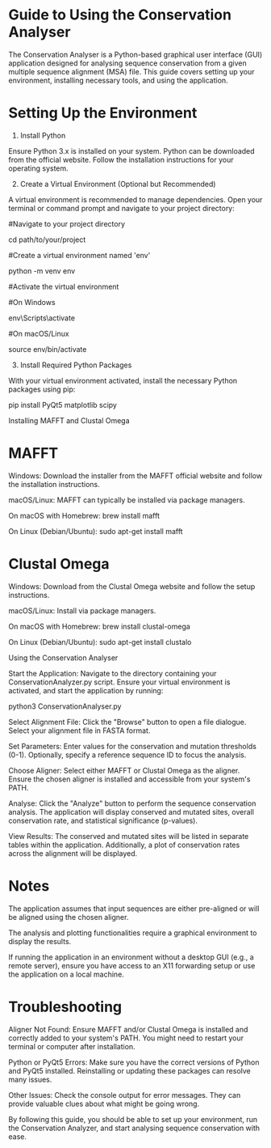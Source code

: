 # Guide to Using the Conservation Analyser
The Conservation Analyser is a Python-based graphical user interface (GUI) application designed for analysing sequence conservation from a given multiple sequence alignment (MSA) file. This guide covers setting up your environment, installing necessary tools, and using the application.
# Setting Up the Environment

1. Install Python

Ensure Python 3.x is installed on your system. Python can be downloaded from the official website. Follow the installation instructions for your operating system.

2. Create a Virtual Environment (Optional but Recommended)

A virtual environment is recommended to manage dependencies. Open your terminal or command prompt and navigate to your project directory:

#Navigate to your project directory

cd path/to/your/project

#Create a virtual environment named 'env'

python -m venv env

#Activate the virtual environment

#On Windows

env\Scripts\activate

#On macOS/Linux

source env/bin/activate

3. Install Required Python Packages

With your virtual environment activated, install the necessary Python packages using pip:

pip install PyQt5 matplotlib scipy

Installing MAFFT and Clustal Omega

# MAFFT

Windows: Download the installer from the MAFFT official website and follow the installation instructions.

macOS/Linux: MAFFT can typically be installed via package managers.

On macOS with Homebrew: brew install mafft

On Linux (Debian/Ubuntu): sudo apt-get install mafft

# Clustal Omega

Windows: Download from the Clustal Omega website and follow the setup instructions.

macOS/Linux: Install via package managers.

On macOS with Homebrew: brew install clustal-omega

On Linux (Debian/Ubuntu): sudo apt-get install clustalo

Using the Conservation Analyser

Start the Application: Navigate to the directory containing your ConservationAnalyzer.py script. Ensure your virtual environment is activated, and start the application by running: 

python3 ConservationAnalyser.py

Select Alignment File: Click the "Browse" button to open a file dialogue. Select your alignment file in FASTA format.

Set Parameters: Enter values for the conservation and mutation thresholds (0-1). Optionally, specify a reference sequence ID to focus the analysis.

Choose Aligner: Select either MAFFT or Clustal Omega as the aligner. Ensure the chosen aligner is installed and accessible from your system's PATH.

Analyse: Click the "Analyze" button to perform the sequence conservation analysis. The application will display conserved and mutated sites, overall conservation rate, and statistical significance (p-values).

View Results: The conserved and mutated sites will be listed in separate tables within the application. Additionally, a plot of conservation rates across the alignment will be displayed.

# Notes

The application assumes that input sequences are either pre-aligned or will be aligned using the chosen aligner.

The analysis and plotting functionalities require a graphical environment to display the results.

If running the application in an environment without a desktop GUI (e.g., a remote server), ensure you have access to an X11 forwarding setup or use the application on a local machine.

# Troubleshooting

Aligner Not Found: Ensure MAFFT and/or Clustal Omega is installed and correctly added to your system's PATH. You might need to restart your terminal or computer after installation.

Python or PyQt5 Errors: Make sure you have the correct versions of Python and PyQt5 installed. Reinstalling or updating these packages can resolve many issues.

Other Issues: Check the console output for error messages. They can provide valuable clues about what might be going wrong.

By following this guide, you should be able to set up your environment, run the Conservation Analyzer, and start analysing sequence conservation with ease.


